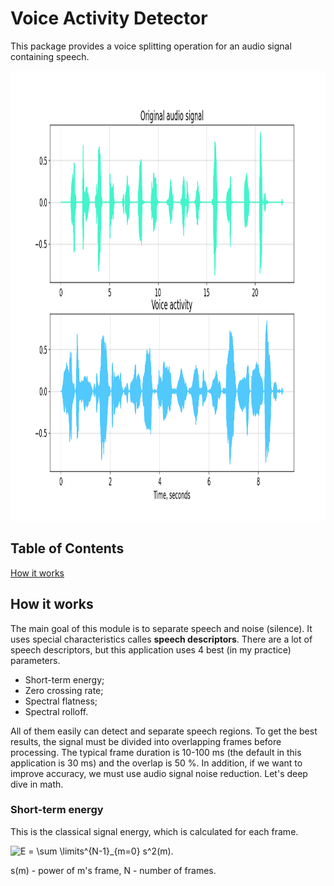 # Voice Activity Detector

This package provides a voice splitting operation for an audio signal containing speech.

<img src="pictures/comparison.png" width="1080" height=720>

## Table of Contents  
[How it works](#HIW)  


<a name="HIW"/>

## How it works
The main goal of this module is to separate speech and noise (silence). It uses special characteristics calles **speech descriptors**. There are a lot of speech descriptors, but this application uses 4 best (in my practice) parameters.

* Short-term energy;
* Zero crossing rate;
* Spectral flatness;
* Spectral rolloff.

All of them easily can detect and separate speech regions. To get the best results, the signal must be divided into overlapping frames before processing. The typical frame duration is 10-100 ms (the default in this application is 30 ms) and the overlap is 50 %. In addition, if we want to improve accuracy, we must use audio signal noise reduction.
Let's deep dive in math.

### Short-term energy
This is the classical signal energy, which is calculated for each frame.

<img src="https://latex.codecogs.com/png.latex?E&space;=&space;\sum&space;\limits^{N-1}_{m=0}&space;s^2(m)." title="E = \sum \limits^{N-1}_{m=0} s^2(m)." />

s(m) - power of m's frame, N - number of frames.
